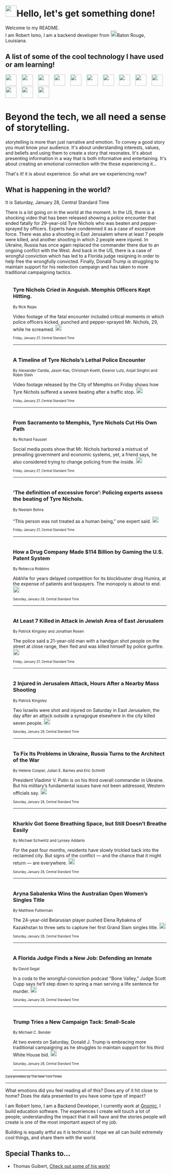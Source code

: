 <h1><img src="https://emojis.slackmojis.com/emojis/images/1643514375/3493/hot-coffee.gif?1643514375" width="35"/>Hello, let's get something done!</h1>

<p>Welcome to my README.<br/>
I am Robert Ismo, I am a backend developer from <img src="https://emojis.slackmojis.com/emojis/images/1638395689/50435/moulin_rouge.png?1638395689" width="20"/>Baton Rouge, Louisiana.</p>
<h2>A list of some of the cool technology I have used or am learning!</h2>
<p>
<img src="https://emojis.slackmojis.com/emojis/images/1643516091/21142/meow_bongotap.gif?1643516091" width="35" alt="">
<img src="https://img.shields.io/badge/Favorite%20Frontend%20Framework-SvelteKit-f83903" alt="">
<img src="https://img.shields.io/badge/Second%20Favorite-Vue-40b581" alt="">
<img src="https://img.shields.io/badge/Most%20Used%20Runtime-Nodejs-78b061" alt="">
<img src="https://emojis.slackmojis.com/emojis/images/1643517416/34482/fire.gif?1643517416" width="35" alt="">
<img src="https://img.shields.io/badge/Javascript%20But%20Better-Typescript-0078ca" alt="">
<img src="https://img.shields.io/badge/Favorite%20Language-Elixir-3e244d" alt="">
<img src="https://img.shields.io/badge/Containerize%20Everything-Docker-6ac9ef" alt="">
<img src="https://emojis.slackmojis.com/emojis/images/1643514596/5999/meow_party.gif?1643514596" width="35" alt="">
<img src="https://img.shields.io/badge/API%20Love%20Language-Graphql-de32a5" alt="">
<img src="https://img.shields.io/badge/Our%20Favorite%20Version%20Controller-Git-e94f33" alt="">
<img src="https://img.shields.io/badge/Favorite%20Database-Redis-d42d1d" alt="">
<img src="https://emojis.slackmojis.com/emojis/images/1643514559/5584/deployparrot.gif?1643514559" width="35" alt="">
<img src="https://img.shields.io/badge/Container%20Interstate-RabbitMQ-f66200" alt="">
<img src="https://img.shields.io/badge/Gotta%20Learn-Kubernetes-316adf" alt="">
<img src="https://img.shields.io/badge/Really%20Mature%20Now-WASM-654fef" alt="">
<img src="https://emojis.slackmojis.com/emojis/images/1666642497/61942/dance_vibe.gif?1666642497" width="35" alt="">
<img src="https://img.shields.io/badge/For%20My%20M1-ARM64-657d96" alt="">
<img src="https://img.shields.io/badge/Loving%20This%20So%20Much-TailwindCSS-17bcb5" alt="">
<img src="https://img.shields.io/badge/Cool%20Build%20Tool-Vite-f9cb24" alt="">
<img src="https://emojis.slackmojis.com/emojis/images/1669231376/62819/working-on-it.gif?1669231376" width="35" alt="">
<img src="https://img.shields.io/badge/Fun%20and%20Easy%20Database-MongoDB-5f8c49" alt="">
<img src="https://img.shields.io/badge/JS%20Life%20Support-NPM-c73737" alt="">
<img src="https://img.shields.io/badge/I%20Liked%20It-DynamoDB-0073b9" alt="">
<img src="https://emojis.slackmojis.com/emojis/images/1643514045/46/question.gif?1643514045" width="35" alt="">
<img src="https://img.shields.io/badge/cool-React-60d6f9" alt="">
<img src="https://img.shields.io/badge/Future%20Big%20Project-Lambda-f37e00" alt="">
<img src="https://img.shields.io/badge/NPM%20But%20Better-PNPM-f1aa07" alt="">
<img src="https://emojis.slackmojis.com/emojis/images/1643514943/9662/fbwow.gif?1643514943" width="35" alt="">
<img src="https://img.shields.io/badge/First%20Language-C-662079" alt="">
<img src="https://img.shields.io/badge/Where%20I%20Deploy%20Frontend-Vercel-000000" alt="">
<img src="https://img.shields.io/badge/Who%20Does%20not%20Want%20an%20App-Swift-f9492a" alt="">
<img src="https://emojis.slackmojis.com/emojis/images/1643514058/151/javascript.png?1643514058" width="35" alt="">
<img src="https://img.shields.io/badge/cool-Python-fbd542" alt="">
<img src="https://img.shields.io/badge/Favorite%20Something-Stripe-656cdc" alt="">
<img src="https://img.shields.io/badge/Of%20Course-HTML5-ed6327" alt="">
<img src="https://emojis.slackmojis.com/emojis/images/1660415405/60731/bomb.gif?1660415405" width="35" alt="">
<img src="https://img.shields.io/badge/hate-CSS-2964ec" alt="">
<img src="https://img.shields.io/badge/Learning-CircleCI-141215" alt="">
<img src="https://img.shields.io/badge/Learning-Rust-fbbb3b" alt="">
<img src="https://emojis.slackmojis.com/emojis/images/1660415397/60712/writing-hand.gif?1660415397" width="35" alt="">
<img src="https://img.shields.io/badge/Dev%20Browser%20of%20Choice-Firefox-cc4e26" alt="">
<img src="https://img.shields.io/badge/Recoverying%20From%20Windows-UNIX-1781e3" alt="">
<img src="https://img.shields.io/badge/LOVE-LogSeq-90c1c2" alt="">
<img src="https://emojis.slackmojis.com/emojis/images/1643514066/223/kirby.gif?1643514066" width="35" alt="">
<img src="https://img.shields.io/badge/Daily%20Driver-MacOS-e6e6e8" alt="">
<img src="https://img.shields.io/badge/Git%20Server-Github-000000" alt="">
<img src="https://img.shields.io/badge/enjoyable-EC2-f17428" alt="">
<img src="https://emojis.slackmojis.com/emojis/images/1643514239/2069/excited.gif?1643514239" width="35" alt="">
</p>
<h1>Beyond the tech, we all need a sense of storytelling.</h1>
<p>storytelling is more than just narrative and emotion. To convey a good story you must know your audience. It's about understanding interests, values, and beliefs and using them to create a story that resonates. It's about presenting information in a way that is both informative and entertaining. It's about creating an emotional connection with the those experiencing it...</p>
<p>That's it! it is about experience. So what are we experiencing now?</p>
<h2>What is happening in the world?</h2>
<p>It is Saturday, January 28, Central Standard Time</p>
<p>
There is a lot going on in the world at the moment. In the US, there is a shocking video that has been released showing a police encounter that ended fatally for 29-year-old Tyre Nichols who was beaten and pepper-sprayed by officers. Experts have condemned it as a case of excessive force. There was also a shooting in East Jerusalem where at least 7 people were killed, and another shooting in which 2 people were injured. In Ukraine, Russia has once again replaced the commander there due to an ongoing conflict with the West. And back in the US, there is a case of wrongful conviction which has led to a Florida judge resigning in order to help free the wrongfully convicted. Finally, Donald Trump is struggling to maintain support for his reelection campaign and has taken to more traditional campaigning tactics.</p>
<ol>
<img src="https://img.shields.io/badge/-us-blue" alt="">
<h3>Tyre Nichols Cried in Anguish. Memphis Officers Kept Hitting.</h3>
<sub>By Rick Rojas</sub>
<p>Video footage of the fatal encounter included critical moments in which police officers kicked, punched and pepper-sprayed Mr. Nichols, 29, while he screamed.  <a href="https://nyti.ms/408Azzy"><img src="https://developer.nytimes.com/files/poweredby_nytimes_30b.png?v=1583354208352" height="20"></a></p>
<sub><sub>Friday, January 27, Central Standard Time</sub></sub>
<hr/>
<img src="https://img.shields.io/badge/-us-blue" alt="">
<h3>A Timeline of Tyre Nichols’s Lethal Police Encounter</h3>
<sub>By Alexander Cardia, Jason Kao, Christoph Koettl, Eleanor Lutz, Anjali Singhvi and Robin Stein</sub>
<p>Video footage released by the City of Memphis on Friday shows how Tyre Nichols suffered a severe beating after a traffic stop.  <a href="https://nyti.ms/3XL8qNh"><img src="https://developer.nytimes.com/files/poweredby_nytimes_30b.png?v=1583354208352" height="20"></a></p>
<sub><sub>Friday, January 27, Central Standard Time</sub></sub>
<hr/>
<img src="https://img.shields.io/badge/-us-blue" alt="">
<h3>From Sacramento to Memphis, Tyre Nichols Cut His Own Path</h3>
<sub>By Richard Fausset</sub>
<p>Social media posts show that Mr. Nichols harbored a mistrust of prevailing government and economic systems, yet, a friend says, he also considered trying to change policing from the inside.  <a href="https://nyti.ms/3RaGEaL"><img src="https://developer.nytimes.com/files/poweredby_nytimes_30b.png?v=1583354208352" height="20"></a></p>
<sub><sub>Friday, January 27, Central Standard Time</sub></sub>
<hr/>
<img src="https://img.shields.io/badge/-us-blue" alt="">
<h3>‘The definition of excessive force’: Policing experts assess the beating of Tyre Nichols.</h3>
<sub>By Neelam Bohra</sub>
<p>“This person was not treated as a human being,” one expert said.  <a href="https://nyti.ms/3kQTKhi"><img src="https://developer.nytimes.com/files/poweredby_nytimes_30b.png?v=1583354208352" height="20"></a></p>
<sub><sub>Friday, January 27, Central Standard Time</sub></sub>
<hr/>
<img src="https://img.shields.io/badge/-business-blue" alt="">
<h3>How a Drug Company Made $114 Billion by Gaming the U.S. Patent System</h3>
<sub>By Rebecca Robbins</sub>
<p>AbbVie for years delayed competition for its blockbuster drug Humira, at the expense of patients and taxpayers. The monopoly is about to end.  <a href="https://nyti.ms/3WM0H0n"><img src="https://developer.nytimes.com/files/poweredby_nytimes_30b.png?v=1583354208352" height="20"></a></p>
<sub><sub>Saturday, January 28, Central Standard Time</sub></sub>
<hr/>
<img src="https://img.shields.io/badge/-world-blue" alt="">
<h3>At Least 7 Killed in Attack in Jewish Area of East Jerusalem</h3>
<sub>By Patrick Kingsley and Jonathan Rosen</sub>
<p>The police said a 21-year-old man with a handgun shot people on the street at close range, then fled and was killed himself by police gunfire.  <a href="https://nyti.ms/3wAWl1p"><img src="https://developer.nytimes.com/files/poweredby_nytimes_30b.png?v=1583354208352" height="20"></a></p>
<sub><sub>Friday, January 27, Central Standard Time</sub></sub>
<hr/>
<img src="https://img.shields.io/badge/-world-blue" alt="">
<h3>2 Injured in Jerusalem Attack, Hours After a Nearby Mass Shooting</h3>
<sub>By Patrick Kingsley</sub>
<p>Two Israelis were shot and injured on Saturday in East Jerusalem, the day after an attack outside a synagogue elsewhere in the city killed seven people.  <a href="https://nyti.ms/3Do22Ue"><img src="https://developer.nytimes.com/files/poweredby_nytimes_30b.png?v=1583354208352" height="20"></a></p>
<sub><sub>Saturday, January 28, Central Standard Time</sub></sub>
<hr/>
<img src="https://img.shields.io/badge/-us-blue" alt="">
<h3>To Fix Its Problems in Ukraine, Russia Turns to the Architect of the War</h3>
<sub>By Helene Cooper, Julian E. Barnes and Eric Schmitt</sub>
<p>President Vladimir V. Putin is on his third overall commander in Ukraine. But his military’s fundamental issues have not been addressed, Western officials say.  <a href="https://nyti.ms/3DnG1oB"><img src="https://developer.nytimes.com/files/poweredby_nytimes_30b.png?v=1583354208352" height="20"></a></p>
<sub><sub>Saturday, January 28, Central Standard Time</sub></sub>
<hr/>
<img src="https://img.shields.io/badge/-world-blue" alt="">
<h3>Kharkiv Got Some Breathing Space, but Still Doesn’t Breathe Easily</h3>
<sub>By Michael Schwirtz and Lynsey Addario</sub>
<p>For the past four months, residents have slowly trickled back into the reclaimed city. But signs of the conflict — and the chance that it might return — are everywhere.  <a href="https://nyti.ms/3Rc3iiS"><img src="https://developer.nytimes.com/files/poweredby_nytimes_30b.png?v=1583354208352" height="20"></a></p>
<sub><sub>Saturday, January 28, Central Standard Time</sub></sub>
<hr/>
<img src="https://img.shields.io/badge/-sports-blue" alt="">
<h3>Aryna Sabalenka Wins the Australian Open Women’s Singles Title</h3>
<sub>By Matthew Futterman</sub>
<p>The 24-year-old Belarusian player pushed Elena Rybakina of Kazakhstan to three sets to capture her first Grand Slam singles title.  <a href="https://nyti.ms/3JniiJ4"><img src="https://developer.nytimes.com/files/poweredby_nytimes_30b.png?v=1583354208352" height="20"></a></p>
<sub><sub>Saturday, January 28, Central Standard Time</sub></sub>
<hr/>
<img src="https://img.shields.io/badge/-business-blue" alt="">
<h3>A Florida Judge Finds a New Job: Defending an Inmate</h3>
<sub>By David Segal</sub>
<p>In a coda to the wrongful-conviction podcast “Bone Valley,” Judge Scott Cupp says he’ll step down to spring a man serving a life sentence for murder.  <a href="https://nyti.ms/3jfU74r"><img src="https://developer.nytimes.com/files/poweredby_nytimes_30b.png?v=1583354208352" height="20"></a></p>
<sub><sub>Saturday, January 28, Central Standard Time</sub></sub>
<hr/>
<img src="https://img.shields.io/badge/-us-blue" alt="">
<h3>Trump Tries a New Campaign Tack: Small-Scale</h3>
<sub>By Michael C. Bender</sub>
<p>At two events on Saturday, Donald J. Trump is embracing more traditional campaigning as he struggles to maintain support for his third White House bid.  <a href="https://nyti.ms/3RhjteL"><img src="https://developer.nytimes.com/files/poweredby_nytimes_30b.png?v=1583354208352" height="20"></a></p>
<sub><sub>Saturday, January 28, Central Standard Time</sub></sub>
<hr/>
</ol>
<a href="https://developer.nytimes.com"><sub><sub>Data provided by The New York Times</sub></sub></a>
<hr/>
<p>What emotions did you feel reading all of this? Does any of it hit close to home? Does the data presented to you have some type of impact?</p>
<p>I am Robert Ismo, I am a Backend Developer, I currently work at <a href="https://gnomic.education/">Gnomic</a>, I build education software. The experiences I create will touch a lot of people; understanding the impact that it will have and the stories people will create is one of the most important aspect of my job.</p>
<p>Building is equally artful as it is technical. I hope we all can build extremely cool things, and share them with the world.</p>
<h2>Special Thanks to...</h2>
<ul>
<li>Thomas Guibert, <a href="https://github.com/thmsgbrt/thmsgbrt">Check out some of his work!</a></li>
</ul>